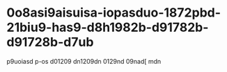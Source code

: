 # 0o8asi9aisuisa-iopasduo-1872pbd-21biu9-has9-d8h1982b-d91782b-d91728b-d7ub
p9uoiasd p-os d01209 dn1209dn 0129nd 09nad[  mdn
